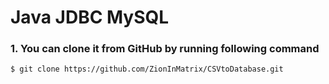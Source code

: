 # Java JDBC MySQL

### 1. You can clone it from GitHub by running following command

```
$ git clone https://github.com/ZionInMatrix/CSVtoDatabase.git
```
